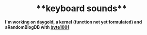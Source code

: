 <div align="center">
 <h1>**keyboard sounds**</h1>
  </div>
  <strong><p>I'm working on daygold, a kernel (function not yet formulated) and aRandomBlogDB with <a href="https://byte1001.dev" target="_blank">byte1001</a></p></strong>
